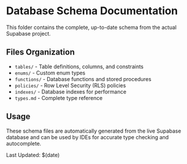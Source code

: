 # Database Schema Documentation

This folder contains the complete, up-to-date schema from the actual Supabase project.

## Files Organization

- `tables/` - Table definitions, columns, and constraints
- `enums/` - Custom enum types 
- `functions/` - Database functions and stored procedures
- `policies/` - Row Level Security (RLS) policies
- `indexes/` - Database indexes for performance
- `types.md` - Complete type reference

## Usage

These schema files are automatically generated from the live Supabase database and can be used by IDEs for accurate type checking and autocomplete.

Last Updated: $(date)